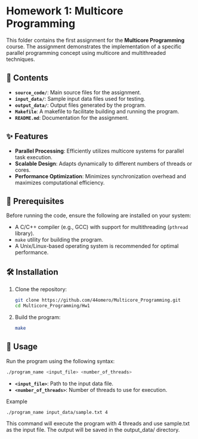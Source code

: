 # Homework 1: Multicore Programming

This folder contains the first assignment for the **Multicore Programming** course. The assignment demonstrates the implementation of a specific parallel programming concept using multicore and multithreaded techniques.

## 📂 Contents

- **`source_code/`**: Main source files for the assignment.
- **`input_data/`**: Sample input data files used for testing.
- **`output_data/`**: Output files generated by the program.
- **`Makefile`**: A makefile to facilitate building and running the program.
- **`README.md`**: Documentation for the assignment.

## ✨ Features

- **Parallel Processing**: Efficiently utilizes multicore systems for parallel task execution.
- **Scalable Design**: Adapts dynamically to different numbers of threads or cores.
- **Performance Optimization**: Minimizes synchronization overhead and maximizes computational efficiency.

## 🔧 Prerequisites

Before running the code, ensure the following are installed on your system:

- A C/C++ compiler (e.g., GCC) with support for multithreading (`pthread` library).
- `make` utility for building the program.
- A Unix/Linux-based operating system is recommended for optimal performance.

## 🛠️ Installation

1. Clone the repository:
   ```bash
   git clone https://github.com/44omero/Multicore_Programming.git
   cd Multicore_Programming/Hw1
2. Build the program:
   ```bash
   make
## 🚀 Usage

Run the program using the following syntax:
   ```bash
  ./program_name <input_file> <number_of_threads> 
```
- **`<input_file>`**: Path to the input data file.
- **`<number_of_threads>`**: Number of threads to use for execution.

Example
```bash
./program_name input_data/sample.txt 4
```
This command will execute the program with 4 threads and use sample.txt as the input file. The output will be saved in the output_data/ directory.
